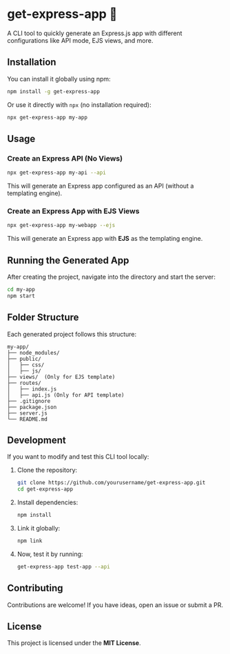 # get-express-app 🚀

A CLI tool to quickly generate an Express.js app with different configurations like API mode, EJS views, and more.

## Installation

You can install it globally using npm:

```sh
npm install -g get-express-app
```

Or use it directly with `npx` (no installation required):

```sh
npx get-express-app my-app
```

## Usage

### Create an Express API (No Views)

```sh
npx get-express-app my-api --api
```

This will generate an Express app configured as an API (without a templating engine).

### Create an Express App with EJS Views

```sh
npx get-express-app my-webapp --ejs
```

This will generate an Express app with **EJS** as the templating engine.

## Running the Generated App

After creating the project, navigate into the directory and start the server:

```sh
cd my-app
npm start
```

## Folder Structure

Each generated project follows this structure:

```
my-app/
├── node_modules/
├── public/
│   ├── css/
│   ├── js/
├── views/  (Only for EJS template)
├── routes/
│   ├── index.js
│   ├── api.js (Only for API template)
├── .gitignore
├── package.json
├── server.js
└── README.md
```

## Development

If you want to modify and test this CLI tool locally:

1. Clone the repository:
   ```sh
   git clone https://github.com/yourusername/get-express-app.git
   cd get-express-app
   ```
2. Install dependencies:
   ```sh
   npm install
   ```
3. Link it globally:
   ```sh
   npm link
   ```
4. Now, test it by running:
   ```sh
   get-express-app test-app --api
   ```

## Contributing

Contributions are welcome! If you have ideas, open an issue or submit a PR.

## License

This project is licensed under the **MIT License**.
